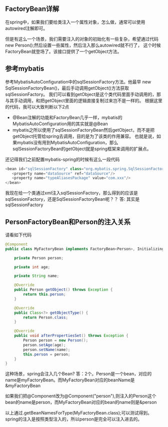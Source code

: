 ## FactoryBean详解

在spring中，如果我们要给类注入一个属性对象，怎么做，通常可以使用autowired注解即可。

但是有这么一个场景，我们需要注入的对象的初始化有一些复杂，希望通过代码new Person();然后设置一些属性，然后注入那么autowired就不行了，
这个时候FactoryBean就登场了。该接口提供了一个getObject方法。

## 参考mybatis

参考MybatisAutoConfiguration中的sqlSessionFactory方法。他最早 new SqlSessionFactoryBean()，最后手动调用getObject()方法获取sqlSessionFactory。
我们可以看到getObject是这个类代码里面手动调用的，那与其手动调用，和把getObject里面的逻辑直接复制过来岂不是一样的。
根据这里的代码，我可以大致判断以下2点
* @Bean注解的功能和FactoryBean几乎一样，mybatis的MybatisAutoConfiguration用的其实就是@Bean
* mybatis之所以使用了sqlSessionFactoryBean然后getObject，而不是把getObject托管给spring去调用，目的是为了该类的作用兼容。
也就是说，如果mybatis没有用到MybatisAutoConfiguration，那么sqlSessionFactoryBean的getObject就是spring框架来调用的扩展点。


还记得我们之前配置mybatis-spring的时候有这么一段代码
```java
<bean id="sqlSessionFactory" class="org.mybatis.spring.SqlSessionFactoryBean">
   <property name="dataSource" ref="dataSource"/>
   <property name="typeAliasesPackage" value="com.xxx"/>
</bean>
```
我现在给一个类通过xml注入sqlSessionFactory，那么得到的应该是sqlSessionFactory，还是SqlSessionFactoryBean呢？？
答: 其实是sqlSessionFactory


## PersonFactoryBean和Person的注入关系

请看如下代码
```java
@Component
public class MyFactoryBean implements FactoryBean<Person>, InitializingBean {

    private Person person;

    private int age;

    private String name;

    @Override
    public Person getObject() throws Exception {
        return this.person;
    }

    @Override
    public Class<?> getObjectType() {
        return Person.class;
    }

    @Override
    public void afterPropertiesSet() throws Exception {
        Person person = new Person();
        person.setAge(age);
        person.setName(name);
        this.person = person;
    }
}
```

这种场景，spring会注入几个Bean?
答：2个。Person是一个bean，对应的name是myFactoryBean。而MyFactoryBean对应的beanName是&myFactoryBean

如果我们把@Component改为@Component("person"),则注入的Person这个bean的name是person，而MyFactoryBean对应的bean的name则是&person

以上通过.getBeanNamesForType(MyFactoryBean.class);可以测试得到。spring的注入是按照类型注入的，所以person是完全可以注入进去的。